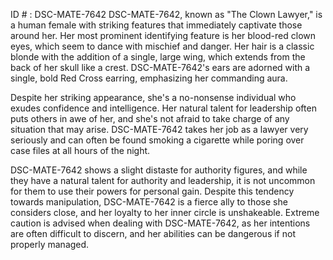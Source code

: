 ID # : DSC-MATE-7642
DSC-MATE-7642, known as "The Clown Lawyer," is a human female with striking features that immediately captivate those around her. Her most prominent identifying feature is her blood-red clown eyes, which seem to dance with mischief and danger. Her hair is a classic blonde with the addition of a single, large wing, which extends from the back of her skull like a crest. DSC-MATE-7642's ears are adorned with a single, bold Red Cross earring, emphasizing her commanding aura. 

Despite her striking appearance, she's a no-nonsense individual who exudes confidence and intelligence. Her natural talent for leadership often puts others in awe of her, and she's not afraid to take charge of any situation that may arise. DSC-MATE-7642 takes her job as a lawyer very seriously and can often be found smoking a cigarette while poring over case files at all hours of the night. 

DSC-MATE-7642 shows a slight distaste for authority figures, and while they have a natural talent for authority and leadership, it is not uncommon for them to use their powers for personal gain. Despite this tendency towards manipulation, DSC-MATE-7642 is a fierce ally to those she considers close, and her loyalty to her inner circle is unshakeable. Extreme caution is advised when dealing with DSC-MATE-7642, as her intentions are often difficult to discern, and her abilities can be dangerous if not properly managed.